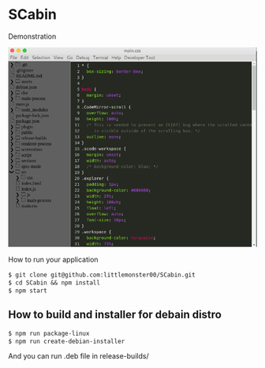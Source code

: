 # SCabin

Demonstration

![alt test](screenshots/demo-v2.0.2.png)

How to run your application

```git
$ git clone git@github.com:littlemonster00/SCabin.git
$ cd SCabin && npm install
$ npm start
```

## How to build and installer for debain distro

```git
$ npm run package-linux
$ npm run create-debian-installer
```

And you can run .deb file in release-builds/
